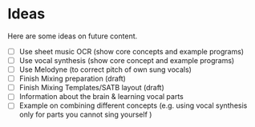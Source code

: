 # Ideas

Here are some ideas on future content.

- [ ] Use sheet music OCR (show core concepts and example programs)
- [ ] Use vocal synthesis (show core concept and example programs)
- [ ] Use Melodyne (to correct pitch of own sung vocals)
- [ ] Finish Mixing preparation (draft)
- [ ] Finish Mixing Templates/SATB layout (draft)
- [ ] Information about the brain & learning vocal parts
- [ ] Example on combining different concepts (e.g. using vocal synthesis only for parts you cannot sing yourself )
